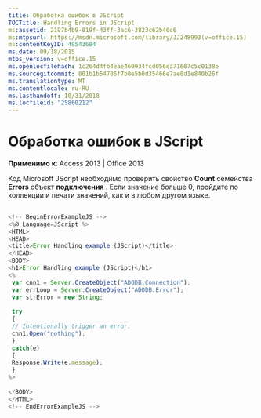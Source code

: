 ```yaml
---
title: Обработка ошибок в JScript
TOCTitle: Handling Errors in JScript
ms:assetid: 2197b4b9-819f-43ff-3ac6-3823c62b40c6
ms:mtpsurl: https://msdn.microsoft.com/library/JJ248993(v=office.15)
ms:contentKeyID: 48543684
ms.date: 09/18/2015
mtps_version: v=office.15
ms.openlocfilehash: 1c264d4fb4eae460934fcd056e371607c5c0138e
ms.sourcegitcommit: 801b1b54786f7b0e5b0d35466e7ae8d1e840b26f
ms.translationtype: MT
ms.contentlocale: ru-RU
ms.lasthandoff: 10/31/2018
ms.locfileid: "25860212"
---
```

# <a name="handling-errors-in-jscript"></a>Обработка ошибок в JScript


**Применимо к**: Access 2013 | Office 2013

Код Microsoft JScript необходимо проверить свойство **Count** семейства **Errors** объект **подключения** . Если значение больше 0, пройдите по коллекции и печати значений, как и в любом другом языке.

```javascript 
 
<!-- BeginErrorExampleJS --> 
<%@ Language=JScript %> 
<HTML> 
<HEAD> 
<title>Error Handling example (JScript)</title> 
</HEAD> 
<BODY> 
<h1>Error Handling example (JScript)</h1> 
<% 
 var cnn1 = Server.CreateObject("ADODB.Connection"); 
 var errLoop = Server.CreateObject("ADODB.Error"); 
 var strError = new String; 
 
 try 
 { 
 // Intentionally trigger an error. 
 cnn1.Open("nothing"); 
 } 
 catch(e) 
 { 
 Response.Write(e.message); 
 } 
%> 
 
</BODY> 
</HTML> 
<!-- EndErrorExampleJS --> 
```

